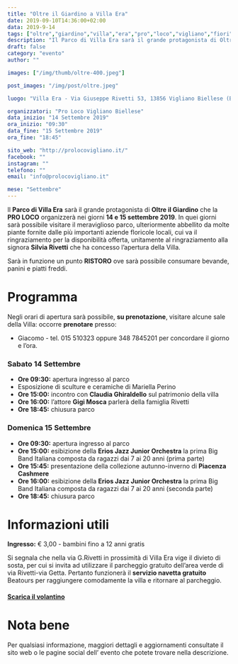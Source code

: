 ```yaml
---
title: "Oltre il Giardino a Villa Era"
date: 2019-09-10T14:36:00+02:00
data: 2019-9-14
tags: ["oltre","giardino","villa","era","pro","loco","vigliano","fiori","musica"]
description: "Il Parco di Villa Era sarà il grande protagonista di Oltre il Giardino che la PRO LOCO organizzerà nei giorni 14 e 15 settembre 2019."
draft: false
category: "evento"
author: ""

images: ["/img/thumb/oltre-400.jpeg"]

post_images: "/img/post/oltre.jpeg"

luogo: "Villa Era - Via Giuseppe Rivetti 53, 13856 Vigliano Biellese (BI)"

organizzatori: "Pro Loco Vigliano Biellese"
data_inizio: "14 Settembre 2019"
ora_inizio: "09:30"
data_fine: "15 Settembre 2019"
ora_fine: "18:45"

sito_web: "http://prolocovigliano.it/"
facebook: ""
instagram: ""
telefono: ""
email: "info@prolocovigliano.it"

mese: "Settembre"
---
```

Il **Parco di Villa Era** sarà il grande protagonista di **Oltre il Giardino** che la **PRO LOCO** organizzerà nei giorni **14 e 15 settembre 2019**.
In quei giorni sarà possibile visitare il meraviglioso parco, ulteriormente abbellito da molte piante fornite dalle più importanti aziende floricole locali, cui va il ringraziamento per la disponibilità offerta, unitamente al ringraziamento alla signora **Silvia Rivetti** che ha concesso l’apertura della Villa.


Sarà in funzione un punto **RISTORO** ove sarà possibile consumare bevande, panini e piatti freddi.

# Programma

Negli orari di apertura sarà possibile, **su prenotazione**, visitare alcune sale della Villa: occorre **prenotare** presso:<br>

- Giacomo - tel. 015 510323 oppure 348 7845201 per concordare il giorno e l’ora.

### Sabato 14 Settembre

- **Ore 09:30:** apertura ingresso al parco
- Esposizione di sculture e ceramiche di Mariella Perino
- **Ore 15:00:** incontro con **Claudia Ghiraldello** sul patrimonio della villa
- **Ore 16:00:** l’attore **Gigi Mosca** parlerà della famiglia Rivetti 
- **Ore 18:45:** chiusura parco

### Domenica 15 Settembre

- **Ore 09:30:** apertura ingresso al parco
- **Ore 15:00:** esibizione della **Erios Jazz Junior Orchestra** la prima Big Band Italiana composta da ragazzi dai 7 ai 20 anni (prima parte)
- **Ore 15:45:** presentazione della collezione autunno-inverno di **Piacenza Cashmere**
- **Ore 16:00:** esibizione della **Erios Jazz Junior Orchestra** la prima Big Band Italiana composta da ragazzi dai 7 ai 20 anni (seconda parte)
- **Ore 18:45:** chiusura parco

# Informazioni utili

**Ingresso:** € 3,00 - bambini fino a 12 anni gratis

Si segnala che nella via G.Rivetti in prossimità di Villa Era vige il divieto di sosta, per cui si invita ad utilizzare il parcheggio gratuito dell’area verde di via Rivetti-via Getta. Pertanto funzionerà il **servizio navetta gratuito** Beatours per raggiungere comodamente la villa e ritornare al parcheggio.

#### [Scarica il volantino](http://prolocovigliano.it/img/Programma%20OG-VillaEra19.pdf)

# Nota bene

Per qualsiasi informazione, maggiori dettagli e aggiornamenti consultate il sito web o le pagine social dell’ evento che potete trovare nella descrizione.